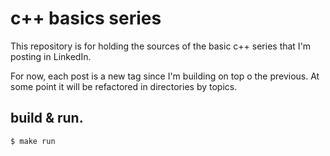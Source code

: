 # c++ basics series

This repository is for holding the sources of the basic c++ series that I'm posting in LinkedIn.

For now, each post is a new tag since I'm building on top o the previous. At some point it will be refactored in directories by topics.

## build & run.

```shell-session
$ make run
```